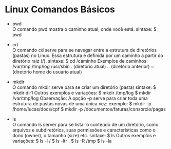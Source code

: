 # Linux Comandos Básicos

* pwd <br>
  O comando pwd mostra o caminho atual, onde você está.
  sintaxe: $ pwd <enter>

* cd <br>
  O comando cd serve para se navegar entre a estrutura de diretórios (pastas) no Linux. Essa estrutura é definida por um caminho a partir do diretório raiz (/).
  sintaxe: $ cd /caminho
  Exemplos de caminhos:
  /var/tmp
  /tmp/log
  /usr/sbin
  . (diretório atual)
  .. (diretório anterior)
  ~ (diretório home do usuário atual)
  
* mkdir <br>
  O comando mkdir serve para se criar um diretório (pasta)
  sintaxe: $ mkdir dir1
  Outros exemplos e variações:
  $ mkdir /tmp/log
  $ mkdir /var/tmp/log
  Observação: A opção -p serve para criar toda uma estrutura de pastas novas de uma única vez:
  exemplo:
  $ mkdir -p /home/lucas/docs/cpf
  $ mkdir -p /documentos/faturas/consorcio/pagas

* ls <br>
  O comando ls server para se listar o conteúdo de um diretório, como arquivos e subdiretórios, suas permissões e características como o dono (owner), o tamanho (size) etc.
  sintaxe: $ ls <enter>
  Outros exemplos e variações:
  $ ls -l /
  $ ls -ltr .
  $ ls -R /tmp
  $ ls -la

   

